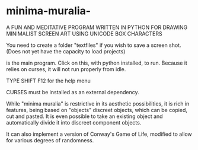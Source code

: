 # minima-muralia-
A FUN AND MEDITATIVE PROGRAM WRITTEN IN PYTHON FOR DRAWING MINIMALIST SCREEN ART USING UNICODE BOX CHARACTERS 


You need to create a folder "textfiles" if you wish to save a screen shot. (Does not yet have the capacity to load projects)

<minimilia muralia.py> is the main program. Click on this, with python installed, to run. 
Because it relies on curses, it will not run properly from idle.

TYPE SHIFT F12 for the help menu

CURSES must be installed as an external dependency.


While "minima muralia" is restrictive in its aesthetic possibilities, it is rich in features, being based on "objects" discreet objects, which can be copied, cut and pasted. It is even possible to take an existing object and automatically divide it into discreet component objects. 

It can also implement a version of Conway's Game of Life, modified to allow for various degrees of randomness.





